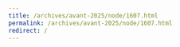 ```yaml
---
title: /archives/avant-2025/node/1607.html
permalink: /archives/avant-2025/node/1607.html
redirect: /
---
```

